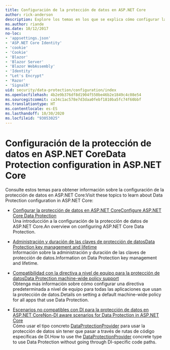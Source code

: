 ```yaml
---
title: Configuración de la protección de datos en ASP.NET Core
author: rick-anderson
description: Explore los temas en los que se explica cómo configurar la protección de datos en ASP.NET Core.
ms.author: riande
ms.date: 10/12/2017
no-loc:
- 'appsettings.json'
- 'ASP.NET Core Identity'
- 'cookie'
- 'Cookie'
- 'Blazor'
- 'Blazor Server'
- 'Blazor WebAssembly'
- 'Identity'
- "Let's Encrypt"
- 'Razor'
- 'SignalR'
uid: security/data-protection/configuration/index
ms.openlocfilehash: 4b2e9b376df8d1904f550be46b2e1849c4c08e54
ms.sourcegitcommit: ca34c1ac578e7d3daa0febf1810ba5fc74f60bbf
ms.translationtype: HT
ms.contentlocale: es-ES
ms.lasthandoff: 10/30/2020
ms.locfileid: "93053025"
---
```

# <a name="data-protection-configuration-in-aspnet-core"></a><span data-ttu-id="88a93-103">Configuración de la protección de datos en ASP.NET Core</span><span class="sxs-lookup"><span data-stu-id="88a93-103">Data Protection configuration in ASP.NET Core</span></span>

<span data-ttu-id="88a93-104">Consulte estos temas para obtener información sobre la configuración de la protección de datos en ASP.NET Core:</span><span class="sxs-lookup"><span data-stu-id="88a93-104">Visit these topics to learn about Data Protection configuration in ASP.NET Core:</span></span>

* [<span data-ttu-id="88a93-105">Configurar la protección de datos en ASP.NET Core</span><span class="sxs-lookup"><span data-stu-id="88a93-105">Configure ASP.NET Core Data Protection</span></span>](xref:security/data-protection/configuration/overview)  
  <span data-ttu-id="88a93-106">Una introducción a la configuración de la protección de datos de ASP.NET Core.</span><span class="sxs-lookup"><span data-stu-id="88a93-106">An overview on configuring ASP.NET Core Data Protection.</span></span>

* [<span data-ttu-id="88a93-107">Administración y duración de las claves de protección de datos</span><span class="sxs-lookup"><span data-stu-id="88a93-107">Data Protection key management and lifetime</span></span>](xref:security/data-protection/configuration/default-settings)  
  <span data-ttu-id="88a93-108">Información sobre la administración y duración de las claves de protección de datos.</span><span class="sxs-lookup"><span data-stu-id="88a93-108">Information on Data Protection key management and lifetime.</span></span>

* [<span data-ttu-id="88a93-109">Compatibilidad con la directiva a nivel de equipo para la protección de datos</span><span class="sxs-lookup"><span data-stu-id="88a93-109">Data Protection machine-wide policy support</span></span>](xref:security/data-protection/configuration/machine-wide-policy)  
  <span data-ttu-id="88a93-110">Obtenga más información sobre cómo configurar una directiva predeterminada a nivel de equipo para todas las aplicaciones que usan la protección de datos.</span><span class="sxs-lookup"><span data-stu-id="88a93-110">Details on setting a default machine-wide policy for all apps that use Data Protection.</span></span>

* [<span data-ttu-id="88a93-111">Escenarios no compatibles con DI para la protección de datos en ASP.NET Core</span><span class="sxs-lookup"><span data-stu-id="88a93-111">Non-DI aware scenarios for Data Protection in ASP.NET Core</span></span>](xref:security/data-protection/configuration/non-di-scenarios)  
  <span data-ttu-id="88a93-112">Cómo usar el tipo concreto [DataProtectionProvider](/dotnet/api/Microsoft.AspNetCore.DataProtection.DataProtectionProvider) para usar la protección de datos sin tener que pasar a través de rutas de código específicas de DI.</span><span class="sxs-lookup"><span data-stu-id="88a93-112">How to use the [DataProtectionProvider](/dotnet/api/Microsoft.AspNetCore.DataProtection.DataProtectionProvider) concrete type to use Data Protection without going through DI-specific code paths.</span></span>
